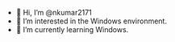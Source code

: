 - 👋 Hi, I’m @nkumar2171
- 👀 I’m interested in the Windows environment.
- 🌱 I’m currently learning Windows.
